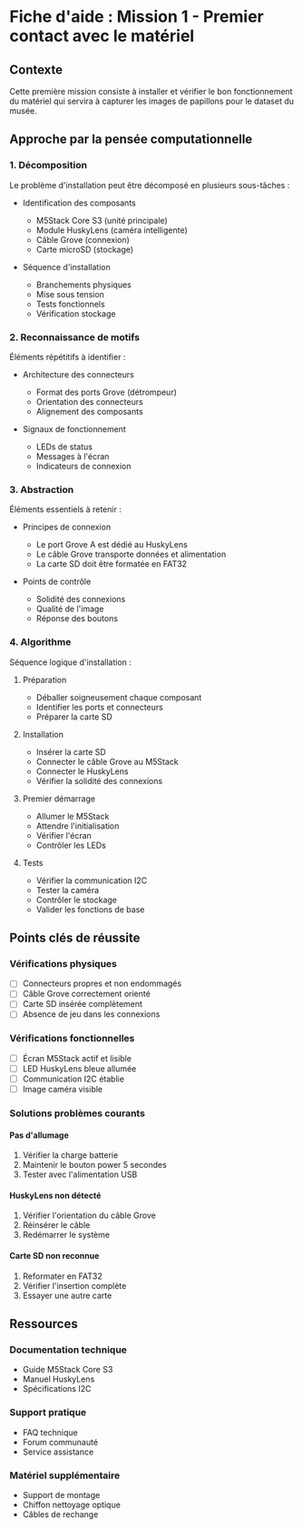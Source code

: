 # Fiche d'aide : Mission 1 - Premier contact avec le matériel

## Contexte
Cette première mission consiste à installer et vérifier le bon fonctionnement du matériel qui servira à capturer les images de papillons pour le dataset du musée.

## Approche par la pensée computationnelle

### 1. Décomposition
Le problème d'installation peut être décomposé en plusieurs sous-tâches :
- Identification des composants
  * M5Stack Core S3 (unité principale)
  * Module HuskyLens (caméra intelligente)
  * Câble Grove (connexion)
  * Carte microSD (stockage)

- Séquence d'installation
  * Branchements physiques
  * Mise sous tension
  * Tests fonctionnels
  * Vérification stockage

### 2. Reconnaissance de motifs
Éléments répétitifs à identifier :
- Architecture des connecteurs
  * Format des ports Grove (détrompeur)
  * Orientation des connecteurs
  * Alignement des composants

- Signaux de fonctionnement
  * LEDs de status
  * Messages à l'écran
  * Indicateurs de connexion

### 3. Abstraction
Éléments essentiels à retenir :
- Principes de connexion
  * Le port Grove A est dédié au HuskyLens
  * Le câble Grove transporte données et alimentation
  * La carte SD doit être formatée en FAT32

- Points de contrôle
  * Solidité des connexions
  * Qualité de l'image
  * Réponse des boutons

### 4. Algorithme
Séquence logique d'installation :
1. Préparation
   - Déballer soigneusement chaque composant
   - Identifier les ports et connecteurs
   - Préparer la carte SD

2. Installation
   - Insérer la carte SD
   - Connecter le câble Grove au M5Stack
   - Connecter le HuskyLens
   - Vérifier la solidité des connexions

3. Premier démarrage
   - Allumer le M5Stack
   - Attendre l'initialisation
   - Vérifier l'écran
   - Contrôler les LEDs

4. Tests
   - Vérifier la communication I2C
   - Tester la caméra
   - Contrôler le stockage
   - Valider les fonctions de base

## Points clés de réussite

### Vérifications physiques
- [ ] Connecteurs propres et non endommagés
- [ ] Câble Grove correctement orienté
- [ ] Carte SD insérée complètement
- [ ] Absence de jeu dans les connexions

### Vérifications fonctionnelles
- [ ] Écran M5Stack actif et lisible
- [ ] LED HuskyLens bleue allumée
- [ ] Communication I2C établie
- [ ] Image caméra visible

### Solutions problèmes courants

#### Pas d'allumage
1. Vérifier la charge batterie
2. Maintenir le bouton power 5 secondes
3. Tester avec l'alimentation USB

#### HuskyLens non détecté
1. Vérifier l'orientation du câble Grove
2. Réinsérer le câble
3. Redémarrer le système

#### Carte SD non reconnue
1. Reformater en FAT32
2. Vérifier l'insertion complète
3. Essayer une autre carte

## Ressources

### Documentation technique
- Guide M5Stack Core S3
- Manuel HuskyLens
- Spécifications I2C

### Support pratique
- FAQ technique
- Forum communauté
- Service assistance

### Matériel supplémentaire
- Support de montage
- Chiffon nettoyage optique
- Câbles de rechange
